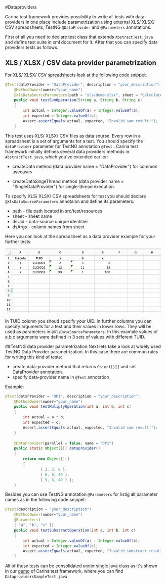 #Dataproviders

Carina test framework provides possibility to write all tests with data providers in one place include parametrization using external XLS/ XLSX/ CSV spreadsheets, TestNG `@DataProvider` and `@Parameters` annotations.

First of all you need to declare test class that extends `AbstractTest.java` and define test suite in xml document for it.
After that you can specify data providers tests as follows.

## XLS / XLSX / CSV data provider parametrization
For XLS/ XLSX/ CSV spreadsheets look at the following code snippet:

```java
@Test(dataProvider = "DataProvider", description = "your_description")
	@MethodOwner(owner="your_name")
	@XlsDataSourceParameters(path = "xls/demo.xlsx", sheet = "Calculator", dsUid = "TUID", dsArgs = "a,b,c")
	public void testSumOperation(String a, String b, String c)
	{
		int actual = Integer.valueOf(a) + Integer.valueOf(b);
		int expected = Integer.valueOf(c);
		Assert.assertEquals(actual, expected, "Invalid sum result!");
	}

```

This test uses XLS/ XLSX/ CSV files as data sourse. Every row in a spreadsheet is a set of arguments for a test. You should specify the `dataProvider` parameter for TestNG annotation `@Test` . Carina test framework initially defines several data providers methods in `AbstractTest.java`, which you've extended earlier:

* createData method (data provider name = "DataProvider") for common usecases

* createDataSingeThread method (data provider name = "SingleDataProvider") for single-thread execution.

To specify XLS/ XLSX/ CSV spreadsheets for test you should declare `@XlsDataSourceParameters` annotaion and define its parameters:

* path - file path located in src/test/resources
* sheet - sheet name
* dsUid - data-source unique identifier
* dsArgs - column names from sheet

Here you can look at the spreadsheet as a data provider example for your further tests:

![XLS file - Data Provider - screenshot](./img/xlsscreen.png)

In TUID column you shoud specify your UID. In further columns you can specify arguments for a test and their values in lower rows. They will be used as parameters in `@XlsDataSourceParameters`. In this example values of a,b,c arguments were defined in 3 sets of values with different TUID.

##TestNG data provider parametrization
Next lets take a look at widely used TestNG Data Provider parametrization. In this case there are common rules for writing this kind of tests:

* create data-provider method that returns `Object[][]` and set DataProvider annotation.
* specify data-provider name in `@Test` annotation

Example:

```java
@Test(dataProvider = "DP1", description = "your_description")
	@MethodOwner(owner="your_name")
	public void testMuliplyOperation(int a, int b, int c)
	{
		int actual = a * b;
		int expected = c;
		Assert.assertEquals(actual, expected, "Invalid sum result!");
	}

	@DataProvider(parallel = false, name = "DP1")
	public static Object[][] dataprovider()
	{
		return new Object[][]
		{
				{ 2, 3, 6 },
				{ 6, 6, 36 },
				{ 5, 8, 40 } };
	}

```

Besides you can use TestNG annotation `@Parameters` for listig all parameter names as in the following code snippet:

```java
@Test(description = "your_description")
	@MethodOwner(owner="your_name")
	@Parameters(
	{ "a", "b", "c" })
	public void testSubstractOperation(int a, int b, int c)
	{
		int actual = Integer.valueOf(a) - Integer.valueOf(b);
		int expected = Integer.valueOf(c);
		Assert.assertEquals(actual, expected, "Invalid substract result!");
	}
```

All of these tests can be consolidated under single java class as it's shown in our [demo](https://github.com/qaprosoft/carina-demo) of Carina test framework, where you can find `DataprovidersSampleTest.java`




